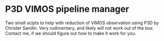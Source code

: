 # P3D VIMOS pipeline manager
Two small scipts to help with reduction of VIMOS observation using P3D by Christer Sandin. Very rudimentary, and likely will not work out of the box. Contact me, if we should figure out how to make it work for you. 
